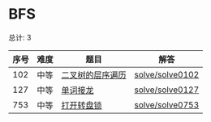 # BFS

<!--- table -->

总计: 3

| 序号 | 难度 | 题目                                                                                    | 解答                                  |
| ---- | ---- | --------------------------------------------------------------------------------------- | ------------------------------------- |
| 102  | 中等 | [二叉树的层序遍历](https://leetcode-cn.com/problems/binary-tree-level-order-traversal/) | [solve/solve0102](../solve/solve0102) |
| 127  | 中等 | [单词接龙](https://leetcode-cn.com/problems/word-ladder/)                               | [solve/solve0127](../solve/solve0127) |
| 753  | 中等 | [打开转盘锁](https://leetcode-cn.com/problems/open-the-lock/)                           | [solve/solve0753](../solve/solve0753) |
